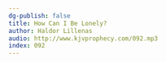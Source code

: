 ```yaml
---
dg-publish: false
title: How Can I Be Lonely?
author: Haldor Lillenas
audio: http://www.kjvprophecy.com/092.mp3
index: 092
---
```


